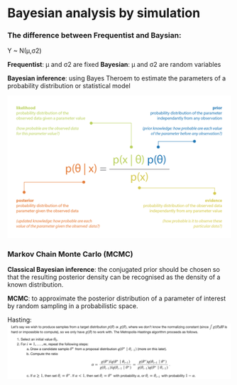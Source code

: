 # Bayesian analysis by simulation

### The difference between Frequentist and Baysian:

Y ~ N(μ,σ2)

**Frequentist**: μ and σ2 are fixed
**Bayesian**: μ and σ2 are random variables

**Bayesian inference**: using Bayes Theroem to estimate the parameters of a probability distribution or statistical model



![Bayes Theorem](https://github.com/Lingfeizeng/Bayesian-analysis-by-simulation/blob/main/bayes.png)

### Markov Chain Monte Carlo (MCMC)
**Classical Bayesian inference**: the conjugated prior should be chosen so that the resulting posterior density can be recognised as the density of a known distribution. 

**MCMC**: to approximate the posterior distribution of a parameter of interest by random sampling in a probabilistic space.




Hasting:
![Alt text](https://github.com/Lingfeizeng/Bayesian-analysis-by-simulation/blob/main/Metropolis-Hastings.png)
